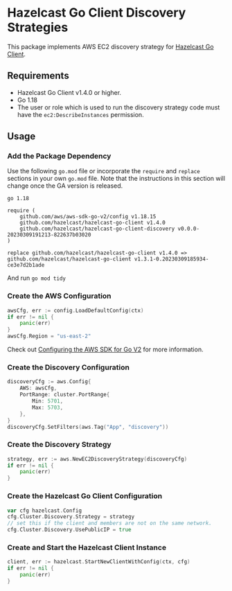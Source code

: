 # Hazelcast Go Client Discovery Strategies

This package implements AWS EC2 discovery strategy for [Hazelcast Go Client](https://github.com/hazelcast/hazelcast-go-client).

## Requirements

* Hazelcast Go Client v1.4.0 or higher.
* Go 1.18
* The user or role which is used to run the discovery strategy code must have the `ec2:DescribeInstances` permission.  

## Usage

### Add the Package Dependency

Use the following `go.mod` file or incorporate the `require` and `replace` sections in your own `go.mod` file.
Note that the instructions in this section will change once the GA version is released. 

```
go 1.18

require (
    github.com/aws/aws-sdk-go-v2/config v1.18.15
    github.com/hazelcast/hazelcast-go-client v1.4.0
    github.com/hazelcast/hazelcast-go-client-discovery v0.0.0-20230309191213-822637b03020
)

replace github.com/hazelcast/hazelcast-go-client v1.4.0 => github.com/hazelcast/hazelcast-go-client v1.3.1-0.20230309185934-ce3e7d2b1ade
```

And run `go mod tidy`

### Create the AWS Configuration

```go
awsCfg, err := config.LoadDefaultConfig(ctx)
if err != nil {
    panic(err)
}
awsCfg.Region = "us-east-2"
```

Check out [Configuring the AWS SDK for Go V2](https://aws.github.io/aws-sdk-go-v2/docs/configuring-sdk/) for more information.

### Create the Discovery Configuration

```go
discoveryCfg := aws.Config{
    AWS: awsCfg,
    PortRange: cluster.PortRange{
        Min: 5701,
        Max: 5703,
    },
}
discoveryCfg.SetFilters(aws.Tag("App", "discovery"))
```

### Create the Discovery Strategy

```go
strategy, err := aws.NewEC2DiscoveryStrategy(discoveryCfg)
if err != nil {
    panic(err)
}
```

### Create the Hazelcast Go Client Configuration

```go
var cfg hazelcast.Config
cfg.Cluster.Discovery.Strategy = strategy
// set this if the client and members are not on the same network.
cfg.Cluster.Discovery.UsePublicIP = true
```

### Create and Start the Hazelcast Client Instance

```go
client, err := hazelcast.StartNewClientWithConfig(ctx, cfg)
if err != nil {
    panic(err)
}
```
